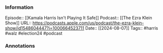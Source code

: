 ### Information

Episode:: [[Kamala Harris Isn't Playing It Safe]]
Podcast:: [[The Ezra Klein Show]]
URL:: https://podcasts.apple.com/us/podcast/the-ezra-klein-show/id1548604447?i=1000664523711
Date:: [[2024-08-07]]
Tags:: #harris #walz #election24 
#podcast


### Annotations

